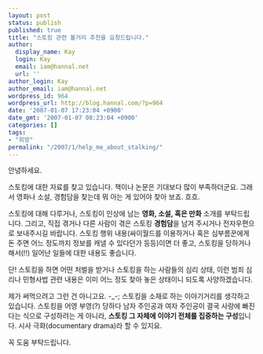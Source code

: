 ```yaml
---
layout: post
status: publish
published: true
title: "스토킹 관련 볼거리 추천을 요청드립니다."
author:
  display_name: Kay
  login: Kay
  email: iam@hannal.net
  url: ''
author_login: Kay
author_email: iam@hannal.net
wordpress_id: 964
wordpress_url: http://blog.hannal.com/?p=964
date: '2007-01-07 17:23:04 +0900'
date_gmt: '2007-01-07 08:23:04 +0900'
categories: []
tags:
- "희망"
permalink: "/2007/1/help_me_about_stalking/"
---
```

<p>안녕하세요.</p>
<p>스토킹에 대한 자료를 찾고 있습니다. 책이나 논문은 기대보다 많이 부족하더군요. 그래서 영화나 소설, 경험담을 찾는데 뭐 아는 게 있어야 찾아 보죠. 흐흐.</p>
<p>스토킹에 대해 다루거나, 스토킹이 인상에 남는 <strong>영화, 소설, 혹은 만화</strong> 소개를 부탁드립니다. 그리고, 직접 겪거나 다른 사람이 겪은 스토킹 <strong>경험담</strong>을 남겨 주시거나 전자우편으로 보내주시길 바랍니다. 스토킹 행위 내용(싸이월드를 이용하거나 혹은 심부름꾼에게 돈 주면 어느 정도까지 정보를 캐낼 수 있다던가 등등)이면 더 좋고, 스토킹을 당하거나 해서(!!) 일어난 일들에 대한 내용도 좋습니다.</p>
<p>단! 스토킹을 하면 어떤 처벌을 받거나 스토킹을 하는 사람들의 심리 상태, 이런 범죄 심리나 민형사법 관련 내용은 이미 어느 정도 찾아 놓은 상태이니 되도록 사양하겠습니다.</p>
<p>제가 써먹으려고 그런 건 아니고요. -_-; 스토킹을 소재로 하는 이야기거리를 생각하고 있습니다. 스토킹을 어영 부영(?) 당하다 남자 주인공과 여자 주인공이 결국 사랑에 빠진다는 식으로 구성하려는 게 아니라, <strong>스토킹 그 자체에 이야기 전체를 집중하는 구성</strong>입니다. 시사 극화(documentary drama)라 할 수 있지요.</p>
<p>꼭 도움 부탁드립니다.</p>

